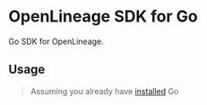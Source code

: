 # OpenLineage SDK for Go

Go SDK for OpenLineage.


## Usage
> Assuming you already have [installed](https://golang.org/doc/install) Go

